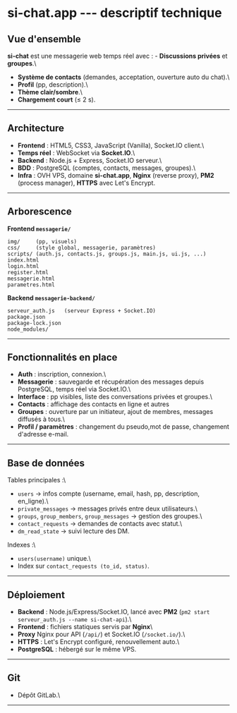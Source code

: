 # si-chat.app --- descriptif technique

## Vue d'ensemble

**si-chat** est une messagerie web temps réel avec : - **Discussions
privées** et **groupes**.\
- **Système de contacts** (demandes, acceptation, ouverture auto du
chat).\
- **Profil** (pp, description).\
- **Thème clair/sombre**.\
- **Chargement court** (≤ 2 s).

------------------------------------------------------------------------

## Architecture

-   **Frontend** : HTML5, CSS3, JavaScript (Vanilla), Socket.IO client.\
-   **Temps réel** : WebSocket via **Socket.IO**.\
-   **Backend** : Node.js + Express, Socket.IO serveur.\
-   **BDD** : PostgreSQL (comptes, contacts, messages, groupes).\
-   **Infra** : OVH VPS, domaine **si-chat.app**, **Nginx** (reverse
    proxy), **PM2** (process manager), **HTTPS** avec Let's Encrypt.

------------------------------------------------------------------------

## Arborescence

**Frontend `messagerie/`**

    img/     (pp, visuels)
    css/     (style global, messagerie, paramètres)
    scripts/ (auth.js, contacts.js, groups.js, main.js, ui.js, ...)
    index.html
    login.html
    register.html
    messagerie.html
    parametres.html

**Backend `messagerie-backend/`**

    serveur_auth.js   (serveur Express + Socket.IO)
    package.json
    package-lock.json
    node_modules/

------------------------------------------------------------------------

## Fonctionnalités en place

-   **Auth** : inscription, connexion.\
-   **Messagerie** : sauvegarde et récupération des messages depuis
    PostgreSQL, temps réel via Socket.IO.\
-   **Interface** : pp visibles, liste des conversations privées et groupes.\
-   **Contacts** : affichage des contacts en ligne et autres
-   **Groupes** : ouverture par un initiateur, ajout de
    membres, messages diffusés à tous.\
-   **Profil / paramètres** : changement du pseudo,mot de passe, changement d'adresse e-mail.

------------------------------------------------------------------------

## Base de données

Tables principales :\
- `users` → infos compte (username, email, hash, pp, description,
en_ligne).\
- `private_messages` → messages privés entre deux utilisateurs.\
- `groups`, `group_members`, `group_messages` → gestion des groupes.\
- `contact_requests` → demandes de contacts avec statut.\
- `dm_read_state` → suivi lecture des DM.

Indexes :\
- `users(username)` unique.\
- Index sur `contact_requests (to_id, status)`.

------------------------------------------------------------------------

## Déploiement

-   **Backend** : Node.js/Express/Socket.IO, lancé avec **PM2**
    (`pm2 start serveur_auth.js --name si-chat-api`).\
-   **Frontend** : fichiers statiques servis par **Nginx**\
-   **Proxy** Nginx pour API (`/api/`) et Socket.IO (`/socket.io/`).\
-   **HTTPS** : Let's Encrypt configuré, renouvellement auto.\
-   **PostgreSQL** : hébergé sur le même VPS.

------------------------------------------------------------------------

## Git

-   Dépôt GitLab.\

------------------------------------------------------------------------
